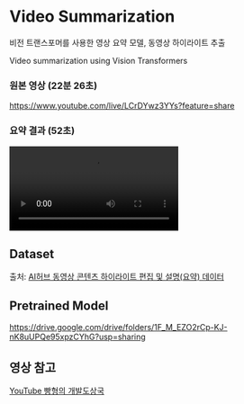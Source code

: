 # Video Summarization

비전 트랜스포머를 사용한 영상 요약 모델, 동영상 하이라이트 추출

Video summarization using Vision Transformers

### 원본 영상 (22분 26초)

https://www.youtube.com/live/LCrDYwz3YYs?feature=share

### 요약 결과 (52초)

<video src="https://user-images.githubusercontent.com/5242555/216811456-8ad20370-3370-47df-b83d-3534f3469eae.mp4" controls></video>

## Dataset

출처: [AI허브 동영상 콘텐츠 하이라이트 편집 및 설명(요약) 데이터](https://www.aihub.or.kr/aihubdata/data/view.do?dataSetSn=616)

## Pretrained Model

https://drive.google.com/drive/folders/1F_M_EZO2rCp-KJ-nK8uUPQe95xpzCYhG?usp=sharing

## 영상 참고

[YouTube 빵형의 개발도상국](https://www.youtube.com/@bbanghyong)
